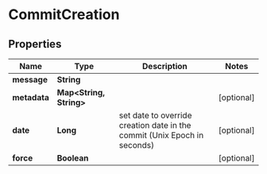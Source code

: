 

# CommitCreation


## Properties

| Name | Type | Description | Notes |
|------------ | ------------- | ------------- | -------------|
|**message** | **String** |  |  |
|**metadata** | **Map&lt;String, String&gt;** |  |  [optional] |
|**date** | **Long** | set date to override creation date in the commit (Unix Epoch in seconds) |  [optional] |
|**force** | **Boolean** |  |  [optional] |



